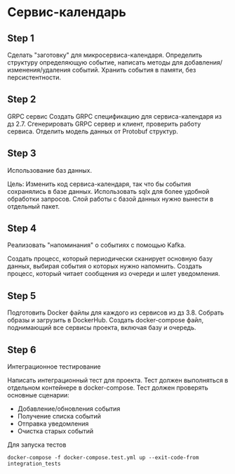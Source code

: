 # Сервис-календарь

## Step 1

Сделать "заготовку" для микросервиса-календаря.
Определить структуру определяющую событие, написать методы для добавления/изменения/удаления событий.
Хранить события в памяти, без персистентности.

## Step 2

GRPC сервис
Создать GRPC спецификацию для сервиса-календаря из дз 2.7.
Сгенерировать GRPC сервер и клиент, проверить работу сервиса.
Отделить модель данных от Protobuf структур.

## Step 3

Использование баз данных.

Цель: Изменить код сервиса-календаря, так что бы события сохранялись в базе данных.
Использовать sqlx для более удобной обработки запросов.
Слой работы с базой данных нужно вынести в отдельный пакет.

## Step 4

Реализовать "напоминания" о событиях с помощью Kafka.

Создать процесс, который периодически сканирует основную базу данных, выбирая события о которых нужно напомнить. Создать процесс, который читает сообщения из очереди и шлет уведомления.

## Step 5
Подготовить Docker файлы для каждого из сервисов из дз 3.8.
Собрать образы и загрузить в DockerHub.
Создать docker-compose файл, поднимающий все сервисы проекта, включая базу и очередь.

## Step 6
Интеграционное тестирование

Написать интеграционный тест для проекта.
Тест должен выполняться в отдельном контейнере в docker-compose.
Тест должен проверять основные сценарии:
* Добавление/обновления события
* Получение списка событий
* Отправка уведомления
* Очистка старых событий


Для запуска тестов
```console
docker-compose -f docker-compose.test.yml up --exit-code-from integration_tests
```

